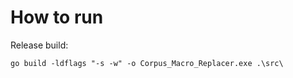 # How to run

Release build:

```
go build -ldflags "-s -w" -o Corpus_Macro_Replacer.exe .\src\
```

